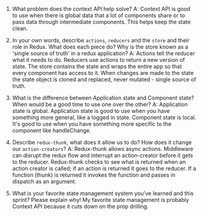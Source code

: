 1. What problem does the context API help solve?
A: Context API is good to use when there is global data that a lot of components share or to pass data through intermediate components. This helps keep the state clean.

1. In your own words, describe `actions`, `reducers` and the `store` and their role in Redux. What does each piece do? Why is the store known as a 'single source of truth' in a redux application?
A: Actions tell the reducer what it needs to do. Reducers use actions to return a new version of state. The store contains the state and wraps the entire app so that every component has access to it. When changes are made to the state the state object is cloned and replaced, never mutated - single source of truth.

1. What is the difference between Application state and Component state? When would be a good time to use one over the other?
A: Application state is global. Application state is good to use when you have something more general, like a logged in state. Component state is local. It's good to use when you have something more specific to the component like handleChange.

1. Describe `redux-thunk`, what does it allow us to do? How does it change our `action-creators`?
A: Redux-thunk allows async actions. Middleware can disrupt the redux flow and interrupt an action-creator before it gets to the reducer. Redux-thunk checks to see what is returned when an action creator is called; if an action is returned it goes to the reducer. If a function (thunk) is returned it invokes the function and passes in dispatch as an argument.

1. What is your favorite state management system you've learned and this sprint? Please explain why!
My favorite state management is probably Context API because it cuts down on the prop drilling.